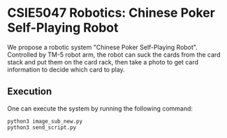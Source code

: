# CSIE5047 Robotics: Chinese Poker Self-Playing Robot
We propose a robotic system "Chinese Poker Self-Playing Robot". Controlled by TM-5 robot arm, the robot can suck the cards from the card stack and put them on the card rack, then take a photo to get card information to decide which card to play.

## Execution
One can execute the system by running the following command:
```
python3 image_sub_new.py
python3 send_script.py
```
